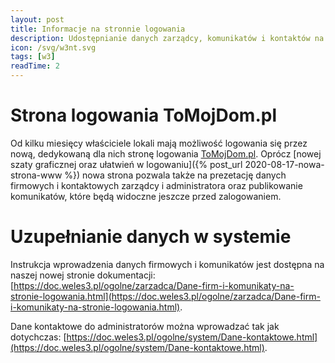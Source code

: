 ```yaml
---
layout: post
title: Informacje na stronnie logowania
description: Udostępnianie danych zarządcy, komunikatów i kontaktów na stronie logowania właścicieli
icon: /svg/w3nt.svg
tags: [w3]
readTime: 2
---
```


# Strona logowania ToMojDom.pl

Od kilku miesięcy właściciele lokali mają możliwość logowania się
przez nową, dedykowaną dla nich stronę logowania [ToMojDom.pl](ToMojDom.pl).
Oprócz [nowej szaty graficznej oraz ułatwień w logowaniu]({% post_url 2020-08-17-nowa-strona-www %}) nowa strona pozwala także na prezetację danych firmowych i kontaktowych zarządcy i administratora oraz publikowanie komunikatów, które będą widoczne jeszcze przed zalogowaniem.

# Uzupełnianie danych w systemie

Instrukcja wprowadzenia danych firmowych i komunikatów jest dostępna na naszej nowej stronie dokumentacji: [https://doc.weles3.pl/ogolne/zarzadca/Dane-firm-i-komunikaty-na-stronie-logowania.html](https://doc.weles3.pl/ogolne/zarzadca/Dane-firm-i-komunikaty-na-stronie-logowania.html).

Dane kontaktowe do administratorów można wprowadzać tak jak dotychczas: [https://doc.weles3.pl/ogolne/system/Dane-kontaktowe.html](https://doc.weles3.pl/ogolne/system/Dane-kontaktowe.html).